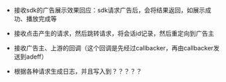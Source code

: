 * 接收sdk的广告展示效果回应：sdk请求广告后，会将结果返回，如展示成功、播放完成等
* 接收点击产生的请求，然后跳转请求，将会话id记录，然后重定向到广告主
* 接收广告主、上游的回调（这个回调是先经过callbacker，再由callbacker发送到adeff）

* 根据各种请求生成日志，并且写入到？？？？？
